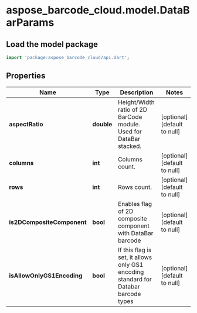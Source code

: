 # aspose_barcode_cloud.model.DataBarParams

## Load the model package
```dart
import 'package:aspose_barcode_cloud/api.dart';
```

## Properties
Name | Type | Description | Notes
---- | ---- | ----------- | -----
**aspectRatio** | **double** | Height/Width ratio of 2D BarCode module. Used for DataBar stacked. | [optional] [default to null]
**columns** | **int** | Columns count. | [optional] [default to null]
**rows** | **int** | Rows count. | [optional] [default to null]
**is2DCompositeComponent** | **bool** | Enables flag of 2D composite component with DataBar barcode | [optional] [default to null]
**isAllowOnlyGS1Encoding** | **bool** | If this flag is set, it allows only GS1 encoding standard for Databar barcode types | [optional] [default to null]



